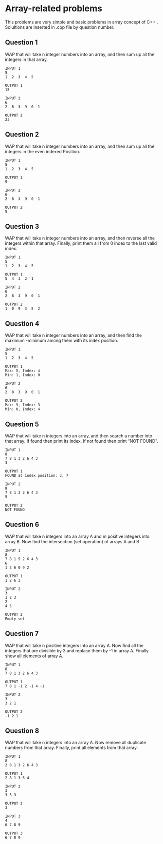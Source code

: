 
# Array-related problems
This problems are very simple and basic problems in array concept of C++ .
Solultions are inserted in .cpp file by question number. 


## Question 1

WAP that will take n integer numbers into an array, and then sum up all the integers in that array.

```
INPUT 1
5
1  2  3  4  5
```
```
OUTPUT 1
15
```
```
INPUT 2
6
2  8  3  9  0  1

```
```
OUTPUT 2
23
```


## Question 2

WAP that will take n integer numbers into an array, and then sum up all the integers in the even indexed Position. 

```
INPUT 1
5
1  2  3  4  5
```
```
OUTPUT 1 
9
```
```
INPUT 2
6
2  8  3  9  0  1
```
```
OUTPUT 2
5
```
## Question 3

WAP that will take n integer numbers into an array, and then reverse all the integers within that array. Finally, print them all from 0 index to the last valid index.

```
INPUT 1
5
1  2  3  4  5
```
```
OUTPUT 1 
5  4  3  2  1
```
```
INPUT 2
6
2  8  3  9  0  1
```
```
OUTPUT 2
1  0  9  3  8  2
```

## Question 4
WAP that will take n integer numbers into an array, and then find the maximum -minimum among them with its index position.

```
INPUT 1
5
1  2  3  4  5
```
```
OUTPUT 1 
Max: 5, Index: 4
Min: 1, Index: 0
```
```
INPUT 2
6
2  8  3  9  0  1
```
```
OUTPUT 2
Max: 9, Index: 3
Min: 0, Index: 4
```

## Question 5
WAP that will take n integers into an array, and then search a number into that array. If found then print its index. If not found then print “NOT FOUND”.
```
INPUT 1
8
7 8 1 3 2 6 4 3
3
```
```
OUTPUT 1 
FOUND at index position: 3, 7
```
```
INPUT 2
8
7 8 1 3 2 6 4 3
5
```
```
OUTPUT 2
NOT FOUND
```
## Question 6
WAP that will take n integers into an array A and m positive integers into array B. Now find the intersection (set operation) of arrays A and B.
```
INPUT 1
8
7 8 1 5 2 6 4 3
6
1 3 6 0 9 2
```
```
OUTPUT 1 
1 2 6 3
```
```
INPUT 2
3
1 2 3
2
4 5
```
```
OUTPUT 2
Empty set
```

## Question 7
WAP that will take n positive integers into an array A. Now find all the integers that are divisible by 3 and replace them by -1 in array A. Finally show all elements of array A.
```
INPUT 1
8
7 8 1 3 2 6 4 3
```
```
OUTPUT 1 
7 8 1 -1 2 -1 4 -1
```
```
INPUT 2
3
3 2 1
```
```
OUTPUT 2
-1 2 1
```
## Question 8
WAP that will take n integers into an array A. Now remove all duplicate numbers from that array. Finally, print all elements from that array. 
```
INPUT 1
8
2 8 1 3 2 6 4 3
```
```
OUTPUT 1 
2 8 1 3 6 4
```
```
INPUT 2
3
3 3 3
```
```
OUTPUT 2
3
```
```
INPUT 3
4
6 7 8 9
```
```
OUTPUT 3
6 7 8 9
```